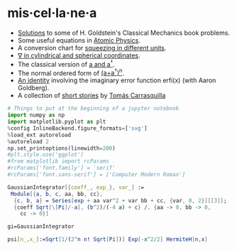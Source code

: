# mis·cel·la·ne·a

* [Solutions](https://github.com/nquesada/Goldstein) to some of H. Goldstein's Classical Mechanics book problems.
* Some useful equations in [Atomic Physics](https://nquesada.github.io/misc/atomic.pdf).
* A conversion chart for [squeezing in different units](https://nquesada.github.io/misc/squeezing.pdf).
* [&nabla; in cylindrical and spherical coordinates](https://nquesada.github.io/misc/DelFixed.pdf).
* The classical version of [a and a<sup>&#8224;</sup>](https://nquesada.github.io/misc/sho.pdf).
* The normal ordered form of [(a+a<sup>&#8224;</sup>)<sup>n</sup>](https://nquesada.github.io/misc/normal.pdf).
* [An identity](https://nquesada.github.io/misc/erfi.pdf) involving the imaginary error function erfi(x) (with Aaron Goldberg).
* A collection of [short stories](https://github.com/nquesada/TomasCarrasquilla) by [Tom&aacute;s Carrasquilla](https://en.wikipedia.org/wiki/Tom%C3%A1s_Carrasquilla)

```python
# Things to put at the beginning of a jupyter notebook
import numpy as np
import matplotlib.pyplot as plt
%config InlineBackend.figure_formats=['svg']
%load_ext autoreload
%autoreload 2
np.set_printoptions(linewidth=200)
#plt.style.use('ggplot')
#from matplotlib import rcParams
#rcParams['font.family'] = 'serif'
#rcParams['font.sans-serif'] = ['Computer Modern Roman']
```

```Mathematica
GaussianIntegrator[{coeff_, exp_}, var_] := 
 Module[{a, b, c, aa, bb, cc},
  {c, b, a} = Series[exp + aa var^2 + var bb + cc, {var, 0, 2}][[3]];
  {coeff Sqrt[\[Pi]/-a], (b^2)/(-4 a) + c} /. {aa -> 0, bb -> 0, 
    cc -> 0}]

gi=GaussianIntegrator

psi[n_,x_]:=Sqrt[1/(2^n n! Sqrt[Pi])] Exp[-x^2/2] HermiteH[n,x]
```